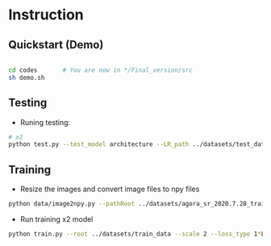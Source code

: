 # Instruction

## Quickstart (Demo)
```bash

cd codes       # You are now in */Final_version/src
sh demo.sh
```


## Testing
* Runing testing:
```bash
# x2 
python test.py --test_model architecture --LR_path ../datasets/test_data/LR --HR_path ../datasets/test_data/HR --model_path ../pretrained-model/architecture.pth --baseline_path ../pretrained-model/baseline.pth
```

## Training
* Resize the images and convert image files to npy files
```bash
python data/image2npy.py --pathRoot ../datasets/agora_sr_2020.7.28_train/train --pathTo ../datasets/train_data
```
* Run training x2 model
```bash
python train.py --root ../datasets/train_data --scale 2 --loss_type 1*L1 #--pretrained ../pretrained-model/pretrained_model.pth

```